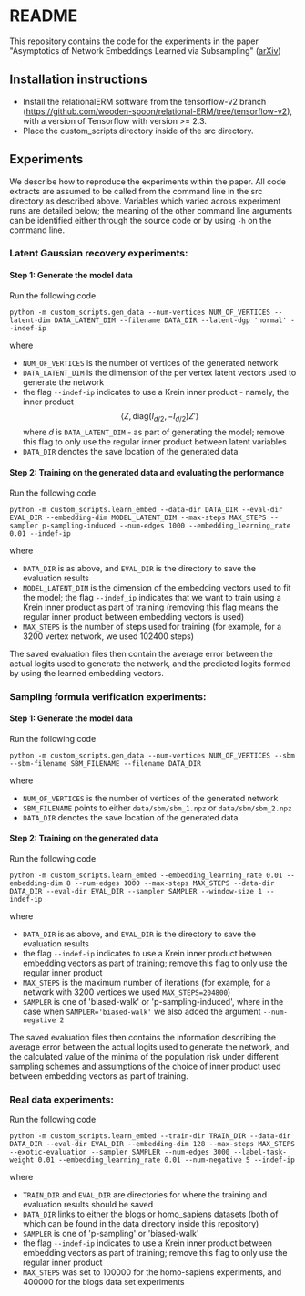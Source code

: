 # README
This repository contains the code for the experiments in the paper "Asymptotics of Network Embeddings Learned via Subsampling" ([arXiv](https://arxiv.org/abs/2107.02363))

## Installation instructions

- Install the relationalERM software from the tensorflow-v2 branch (https://github.com/wooden-spoon/relational-ERM/tree/tensorflow-v2), with a version of Tensorflow with version >= 2.3.
- Place the custom_scripts directory inside of the src directory.

## Experiments

We describe how to reproduce the experiments within the paper. All code extracts are assumed to be called from the command line in the src directory as described above. Variables which varied across experiment runs are detailed below; the meaning of the other command line arguments can be identified either through the source code or by using `-h` on the command line.

### Latent Gaussian recovery experiments:

#### Step 1: Generate the model data

Run the following code

```
python -m custom_scripts.gen_data --num-vertices NUM_OF_VERTICES --latent-dim DATA_LATENT_DIM --filename DATA_DIR --latent-dgp 'normal' --indef-ip
```

where

- `NUM_OF_VERTICES` is the number of vertices of the generated network
- `DATA_LATENT_DIM` is the dimension of the per vertex latent vectors used to generate the network
- the flag `--indef-ip` indicates to use a Krein inner product - namely, the inner product $$\langle Z, \mathrm{diag}(I_{d/2}, -I_{d/2}) Z' \rangle$$
 where $d$ is `DATA_LATENT_DIM` - as part of generating the model; remove this flag to only use the regular inner product between latent variables
- `DATA_DIR` denotes the save location of the generated data

#### Step 2: Training on the generated data and evaluating the performance

Run the following code

```
python -m custom_scripts.learn_embed --data-dir DATA_DIR --eval-dir EVAL_DIR --embedding-dim MODEL_LATENT_DIM --max-steps MAX_STEPS --sampler p-sampling-induced --num-edges 1000 --embedding_learning_rate 0.01 --indef-ip
```

where

- `DATA_DIR` is as above, and `EVAL_DIR` is the directory to save the evaluation results
- `MODEL_LATENT_DIM` is the dimension of the embedding vectors used to fit the model; the flag `--indef_ip` indicates that we want to train using a Krein inner product as part of training (removing this flag means the regular inner product between embedding vectors is used)
- `MAX_STEPS` is the number of steps used for training (for example, for a 3200 vertex network, we used 102400 steps)

The saved evaluation files then contain the average error between the actual logits used to generate the network, and the predicted logits formed by using the learned embedding vectors.

### Sampling formula verification experiments:

#### Step 1: Generate the model data

Run the following code

```
python -m custom_scripts.gen_data --num-vertices NUM_OF_VERTICES --sbm --sbm-filename SBM_FILENAME --filename DATA_DIR
```

where

- `NUM_OF_VERTICES` is the number of vertices of the generated network
- `SBM_FILENAME` points to either `data/sbm/sbm_1.npz` or `data/sbm/sbm_2.npz`
- `DATA_DIR` denotes the save location of the generated data

#### Step 2: Training on the generated data

Run the following code

```
python -m custom_scripts.learn_embed --embedding_learning_rate 0.01 --embedding-dim 8 --num-edges 1000 --max-steps MAX_STEPS --data-dir DATA_DIR --eval-dir EVAL_DIR --sampler SAMPLER --window-size 1 --indef-ip
```

where

- `DATA_DIR` is as above, and `EVAL_DIR` is the directory to save the evaluation results
- the flag `--indef-ip` indicates to use a Krein inner product between embedding vectors as part of training; remove this flag to only use the regular inner product
- `MAX_STEPS` is the maximum number of iterations (for example, for a network with 3200 vertices we used `MAX_STEPS=204800`)
- `SAMPLER` is one of 'biased-walk' or 'p-sampling-induced', where in the case when `SAMPLER='biased-walk'` we also added the argument `--num-negative 2`

The saved evaluation files then contains the information describing the average error between the actual logits used to generate the network, and the calculated value of the minima of the population risk under different sampling schemes and assumptions of the choice of inner product used between embedding vectors as part of training.

### Real data experiments:

Run the following code

```
python -m custom_scripts.learn_embed --train-dir TRAIN_DIR --data-dir DATA_DIR --eval-dir EVAL_DIR --embedding-dim 128 --max-steps MAX_STEPS --exotic-evaluation --sampler SAMPLER --num-edges 3000 --label-task-weight 0.01 --embedding_learning_rate 0.01 --num-negative 5 --indef-ip
```

where 

- `TRAIN_DIR` and `EVAL_DIR` are directories for where the training and evaluation results should be saved
- `DATA_DIR` links to either the blogs or homo_sapiens datasets (both of which can be found in the data directory inside this repository)
- `SAMPLER` is one of 'p-sampling' or 'biased-walk'
- the flag `--indef-ip` indicates to use a Krein inner product between embedding vectors as part of training; remove this flag to only use the regular inner product
- `MAX_STEPS` was set to 100000 for the homo-sapiens experiments, and 400000 for the blogs data set experiments
